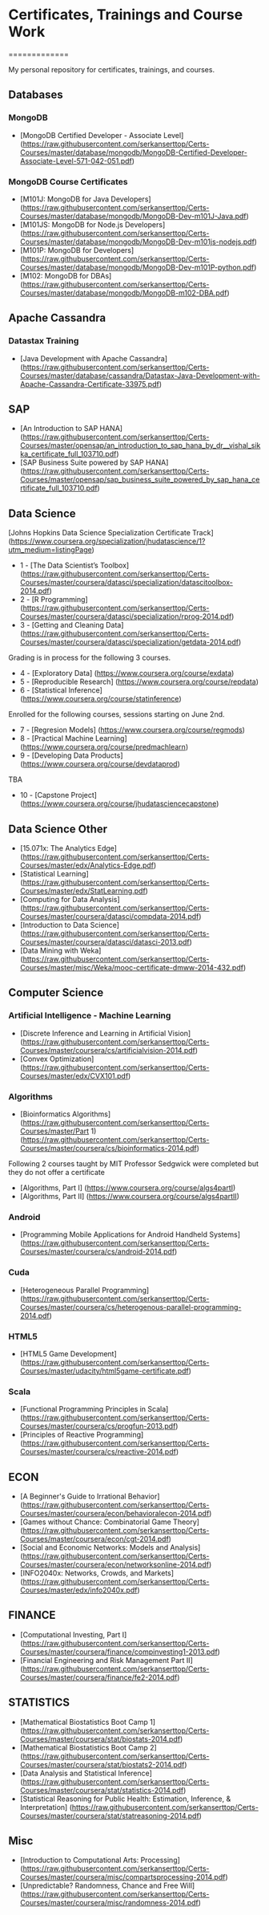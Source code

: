 # Certificates, Trainings and Course Work
=============

My personal repository for certificates, trainings, and courses.

## Databases
### MongoDB
* [MongoDB Certified Developer - Associate Level] (https://raw.githubusercontent.com/serkanserttop/Certs-Courses/master/database/mongodb/MongoDB-Certified-Developer-Associate-Level-571-042-051.pdf)

### MongoDB Course Certificates
* [M101J: MongoDB for Java Developers] (https://raw.githubusercontent.com/serkanserttop/Certs-Courses/master/database/mongodb/MongoDB-Dev-m101J-Java.pdf)
* [M101JS: MongoDB for Node.js Developers] (https://raw.githubusercontent.com/serkanserttop/Certs-Courses/master/database/mongodb/MongoDB-Dev-m101js-nodejs.pdf)
* [M101P: MongoDB for Developers] (https://raw.githubusercontent.com/serkanserttop/Certs-Courses/master/database/mongodb/MongoDB-Dev-m101P-python.pdf)
* [M102: MongoDB for DBAs] (https://raw.githubusercontent.com/serkanserttop/Certs-Courses/master/database/mongodb/MongoDB-m102-DBA.pdf)

## Apache Cassandra
### Datastax Training
* [Java Development with Apache Cassandra] (https://raw.githubusercontent.com/serkanserttop/Certs-Courses/master/database/cassandra/Datastax-Java-Development-with-Apache-Cassandra-Certificate-33975.pdf)

## SAP
* [An Introduction to SAP HANA] (https://raw.githubusercontent.com/serkanserttop/Certs-Courses/master/opensap/an_introduction_to_sap_hana_by_dr__vishal_sikka_certificate_full_103710.pdf)
* [SAP Business Suite powered by SAP HANA] (https://raw.githubusercontent.com/serkanserttop/Certs-Courses/master/opensap/sap_business_suite_powered_by_sap_hana_certificate_full_103710.pdf)

## Data Science 
[Johns Hopkins Data Science Specialization Certificate Track] (https://www.coursera.org/specialization/jhudatascience/1?utm_medium=listingPage)
* 1 - [The Data Scientist’s Toolbox] (https://raw.githubusercontent.com/serkanserttop/Certs-Courses/master/coursera/datasci/specialization/datascitoolbox-2014.pdf)
* 2 - [R Programming] (https://raw.githubusercontent.com/serkanserttop/Certs-Courses/master/coursera/datasci/specialization/rprog-2014.pdf)
* 3 - [Getting and Cleaning Data] (https://raw.githubusercontent.com/serkanserttop/Certs-Courses/master/coursera/datasci/specialization/getdata-2014.pdf)

Grading is in process for the following 3 courses.
* 4 - [Exploratory Data] (https://www.coursera.org/course/exdata)
* 5 - [Reproducible Research] (https://www.coursera.org/course/repdata)
* 6 - [Statistical Inference] (https://www.coursera.org/course/statinference)

Enrolled for the following courses, sessions starting on June 2nd.
* 7 - [Regresion Models] (https://www.coursera.org/course/regmods)
* 8 - [Practical Machine Learning] (https://www.coursera.org/course/predmachlearn)
* 9 - [Developing Data Products] (https://www.coursera.org/course/devdataprod)

TBA
* 10 - [Capstone Project] (https://www.coursera.org/course/jhudatasciencecapstone)

## Data Science Other
* [15.071x: The Analytics Edge] (https://raw.githubusercontent.com/serkanserttop/Certs-Courses/master/edx/Analytics-Edge.pdf)
* [Statistical Learning] (https://raw.githubusercontent.com/serkanserttop/Certs-Courses/master/edx/StatLearning.pdf)
* [Computing for Data Analysis] (https://raw.githubusercontent.com/serkanserttop/Certs-Courses/master/coursera/datasci/compdata-2014.pdf)
* [Introduction to Data Science] (https://raw.githubusercontent.com/serkanserttop/Certs-Courses/master/coursera/datasci/datasci-2013.pdf)
* [Data Mining with Weka] (https://raw.githubusercontent.com/serkanserttop/Certs-Courses/master/misc/Weka/mooc-certificate-dmww-2014-432.pdf)

## Computer Science

### Artificial Intelligence - Machine Learning
* [Discrete Inference and Learning in Artificial Vision] (https://raw.githubusercontent.com/serkanserttop/Certs-Courses/master/coursera/cs/artificialvision-2014.pdf)
* [Convex Optimization] (https://raw.githubusercontent.com/serkanserttop/Certs-Courses/master/edx/CVX101.pdf)

### Algorithms
* [Bioinformatics Algorithms] (https://raw.githubusercontent.com/serkanserttop/Certs-Courses/master/Part 1) (https://raw.githubusercontent.com/serkanserttop/Certs-Courses/master/coursera/cs/bioinformatics-2014.pdf)

Following 2 courses taught by MIT Professor Sedgwick were completed but they do not offer a certificate

* [Algorithms, Part I] (https://www.coursera.org/course/algs4partI)
* [Algorithms, Part II] (https://www.coursera.org/course/algs4partII)

### Android
* [Programming Mobile Applications for Android Handheld Systems] (https://raw.githubusercontent.com/serkanserttop/Certs-Courses/master/coursera/cs/android-2014.pdf)

### Cuda
* [Heterogeneous Parallel Programming] (https://raw.githubusercontent.com/serkanserttop/Certs-Courses/master/coursera/cs/heterogenous-parallel-programming-2014.pdf)

### HTML5
* [HTML5 Game Development] (https://raw.githubusercontent.com/serkanserttop/Certs-Courses/master/udacity/html5game-certificate.pdf)

### Scala
* [Functional Programming Principles in Scala] (https://raw.githubusercontent.com/serkanserttop/Certs-Courses/master/coursera/cs/progfun-2013.pdf)
* [Principles of Reactive Programming] (https://raw.githubusercontent.com/serkanserttop/Certs-Courses/master/coursera/cs/reactive-2014.pdf)

## ECON
* [A Beginner's Guide to Irrational Behavior] (https://raw.githubusercontent.com/serkanserttop/Certs-Courses/master/coursera/econ/behavioralecon-2014.pdf)
* [Games without Chance: Combinatorial Game Theory] (https://raw.githubusercontent.com/serkanserttop/Certs-Courses/master/coursera/econ/cgt-2014.pdf)
* [Social and Economic Networks: Models and Analysis] (https://raw.githubusercontent.com/serkanserttop/Certs-Courses/master/coursera/econ/networksonline-2014.pdf)
* [INFO2040x: Networks, Crowds, and Markets] (https://raw.githubusercontent.com/serkanserttop/Certs-Courses/master/edx/info2040x.pdf)

## FINANCE
* [Computational Investing, Part I] (https://raw.githubusercontent.com/serkanserttop/Certs-Courses/master/coursera/finance/compinvesting1-2013.pdf)
* [Financial Engineering and Risk Management Part II] (https://raw.githubusercontent.com/serkanserttop/Certs-Courses/master/coursera/finance/fe2-2014.pdf)

## STATISTICS
* [Mathematical Biostatistics Boot Camp 1] (https://raw.githubusercontent.com/serkanserttop/Certs-Courses/master/coursera/stat/biostats-2014.pdf)
* [Mathematical Biostatistics Boot Camp 2] (https://raw.githubusercontent.com/serkanserttop/Certs-Courses/master/coursera/stat/biostats2-2014.pdf)
* [Data Analysis and Statistical Inference] (https://raw.githubusercontent.com/serkanserttop/Certs-Courses/master/coursera/stat/statistics-2014.pdf)
* [Statistical Reasoning for Public Health: Estimation, Inference, & Interpretation] (https://raw.githubusercontent.com/serkanserttop/Certs-Courses/master/coursera/stat/statreasoning-2014.pdf)

## Misc
* [Introduction to Computational Arts: Processing] (https://raw.githubusercontent.com/serkanserttop/Certs-Courses/master/coursera/misc/compartsprocessing-2014.pdf)
* [Unpredictable? Randomness, Chance and Free Will] (https://raw.githubusercontent.com/serkanserttop/Certs-Courses/master/coursera/misc/randomness-2014.pdf)
